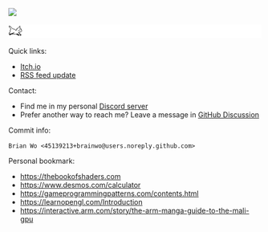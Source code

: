 ![](https://img.itch.zone/aW1nLzk0MTQ0NTIucG5n/original/fpRyRg.png)

![](./cat.gif)

Quick links:
- [Itch.io](https://brianwo.itch.io/)
- [RSS feed update](https://techhub.social/@brianwo.rss)

Contact:
- Find me in my personal [Discord server](https://discord.gg/QR63QRZntK)
- Prefer another way to reach me? Leave a message in [GitHub Discussion](https://github.com/brainwo/brainwo/discussions)

Commit info:
```
Brian Wo <45139213+brainwo@users.noreply.github.com>
```

Personal bookmark:
- https://thebookofshaders.com
- https://www.desmos.com/calculator
- https://gameprogrammingpatterns.com/contents.html
- https://learnopengl.com/Introduction
- https://interactive.arm.com/story/the-arm-manga-guide-to-the-mali-gpu 
